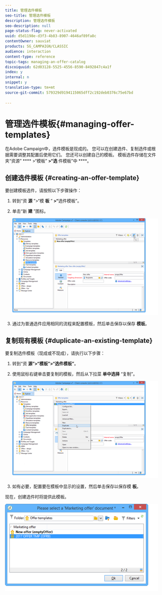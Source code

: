 ```yaml
---
title: 管理选件模板
seo-title: 管理选件模板
description: 管理选件模板
seo-description: null
page-status-flag: never-activated
uuid: d5d1198e-d3f3-4b83-8907-4646af89fa8c
contentOwner: sauviat
products: SG_CAMPAIGN/CLASSIC
audience: interaction
content-type: reference
topic-tags: managing-an-offer-catalog
discoiquuid: 62d03128-5525-4556-8590-8492847c4a1f
index: y
internal: n
snippet: y
translation-type: tm+mt
source-git-commit: 579329d9194115065dff2c192deb0376c75e67bd

---
```



# 管理选件模板{#managing-offer-templates}

在Adobe Campaign中，选件模板是现成的。 您可以在创建选件、复制选件或根据需要调整其配置后使用它们。 您还可以创建自己的模板。 模板选件存储在文件夹“资源” **** >“模板” **>“选** 件模板”中 ****。

## 创建选件模板 {#creating-an-offer-template}

要创建模板选件，请按照以下步骤操作：

1. 转到“资 **源** ”>“模 **板** ” **>“**&#x200B;选件模板”。
1. 单击“新 **建** ”图标。

   ![](assets/offer_model_001.png)

1. 通过为普通选件应用相同的流程来配置模板，然后单击保存以保存 **模板**。

## 复制现有模板 {#duplicate-an-existing-template}

要复制选件模板（现成或不现成），请执行以下步骤：

1. 转到“资 **源”>“模板”>“选件模板”**。
1. 使用鼠标右键单击要复制的模板，然后从下拉菜 **单中选择** “复制”。

   ![](assets/offer_model_002.png)

1. 如有必要，配置要在模板中显示的设置，然后单击保存以保存模 **板**。

现在，创建选件时将提供此模板。

![](assets/offer_modelcreated_001.png)

